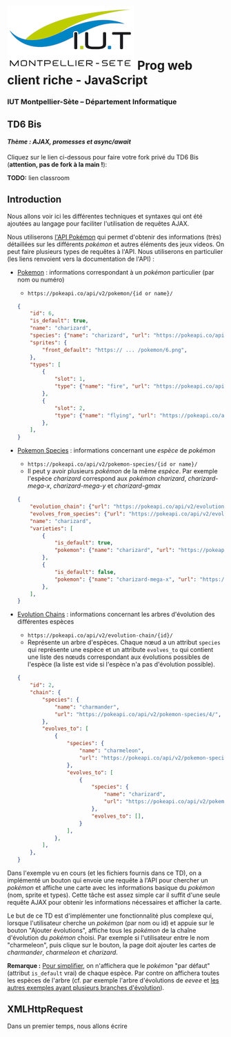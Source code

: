 # ![](ressources/logo.jpg) Prog web client riche - JavaScript

### IUT Montpellier-Sète – Département Informatique

## TD6 Bis

#### _Thème : AJAX, promesses et async/await_

Cliquez sur le lien ci-dessous pour faire votre fork privé du TD6 Bis (**attention, pas de fork à la main !**):

**TODO:** lien classroom

## Introduction

Nous allons voir ici les différentes techniques et syntaxes qui ont été ajoutées au langage pour faciliter l'utilisation de requêtes AJAX.

Nous utiliserons [l'API Pokémon](https://pokeapi.co) qui permet d'obtenir des informations (très) détaillées sur les différents *pokémon* et autres éléments des jeux videos. On peut faire plusieurs types de requêtes à l'API. Nous utiliserons en particulier (les liens renvoient vers la documentation de l'API) :

- [Pokemon](https://pokeapi.co/docs/v2#pokemon) : informations correspondant à un *pokémon* particulier (par nom ou numéro)
    - `https://pokeapi.co/api/v2/pokemon/{id or name}/`
    ```json
    {
        "id": 6,
        "is_default": true,
        "name": "charizard",
        "species": {"name": "charizard", "url": "https://pokeapi.co/api/v2/pokemon-species/6/"},
        "sprites": {
            "front_default": "https:// ... /pokemon/6.png",
        },
        "types": [
            {
                "slot": 1, 
                "type": {"name": "fire", "url": "https://pokeapi.co/api/v2/type/10/"}
            },
            {
                "slot": 2, 
                "type": {"name": "flying", "url": "https://pokeapi.co/api/v2/type/3/"}
            },
        ],
    }
    ```

- [Pokemon Species](https://pokeapi.co/docs/v2#pokemon-species) : informations concernant une *espèce* de *pokémon*
    - `https://pokeapi.co/api/v2/pokemon-species/{id or name}/`
    - Il peut y avoir plusieurs *pokémon* de la même *espèce*. Par exemple l'espèce *charizard* correspond aux *pokémon* *charizard*, *charizard-mega-x*, *charizard-mega-y* et *charizard-gmax*
    ```json
    {
        "evolution_chain": {"url": "https://pokeapi.co/api/v2/evolution-chain/2/"},
        "evolves_from_species": {"url": "https://pokeapi.co/api/v2/evolution-chain/2/"},
        "name": "charizard",
        "varieties": [
            {
                "is_default": true,
                "pokemon": {"name": "charizard", "url": "https://pokeapi.co/api/v2/pokemon/6/"}
            },
            {
                "is_default": false,
                "pokemon": {"name": "charizard-mega-x", "url": "https://pokeapi.co/api/v2/pokemon/10034/"}
            },
        ],
    }
    ```

- [Evolution Chains](https://pokeapi.co/docs/v2#evolution-chains) : informations concernant les arbres d'évolution des différentes espèces
    - `https://pokeapi.co/api/v2/evolution-chain/{id}/`
    - Représente un arbre d'espèces. Chaque nœud a un attribut `species` qui représente une espèce et un attribute `evolves_to` qui contient une liste des nœuds correspondant aux évolutions possibles de l'espèce (la liste est vide si l'espèce n'a pas d'évolution possible).
    ```json
    {
        "id": 2,
        "chain": {
            "species": {
                "name": "charmander", 
                "url": "https://pokeapi.co/api/v2/pokemon-species/4/",
            },
            "evolves_to": [
                {
                    "species": {
                        "name": "charmeleon",
                        "url": "https://pokeapi.co/api/v2/pokemon-species/5/",
                    },
                    "evolves_to": [
                        {
                            "species": {
                                "name": "charizard",
                                "url": "https://pokeapi.co/api/v2/pokemon-species/6/",
                            },
                            "evolves_to": [],
                        }
                    ],
                },
            ],
        },
    }

Dans l'exemple vu en cours (et les fichiers fournis dans ce TD), on a implémenté un bouton qui envoie une requête à l'API pour chercher un *pokémon* et affiche une carte avec les informations basique du *pokémon* (nom, sprite et types). Cette tâche est assez simple car il suffit d'une seule requête AJAX pour obtenir les informations nécessaires et afficher la carte.

Le but de ce TD est d'implémenter une fonctionnalité plus complexe qui, lorsque l'utilisateur cherche un *pokémon* (par nom ou id) et appuie sur le bouton "Ajouter évolutions", affiche tous les *pokémon* de la chaîne d'évolution du *pokémon* choisi. Par exemple si l'utilisateur entre le nom "charmeleon", puis clique sur le bouton, la page doit ajouter les cartes de *charmander*, *charmeleon* et *charizard*.

**Remarque :** [Pour simplifier](https://xkcd.com/2587/), on n'affichera que le *pokémon* "par défaut" (attribut `is_default` vrai) de chaque espèce. Par contre on affichera toutes les espèces de l'arbre (cf. par exemple l'arbre d'évolutions de *eevee* et [les autres exemples ayant plusieurs branches d'évolution](https://bulbapedia.bulbagarden.net/wiki/List_of_Pokémon_with_branched_evolutions)).




## XMLHttpRequest

Dans un premier temps, nous allons écrire 